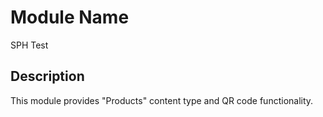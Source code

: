 # Module Name
SPH Test
## Description
This module provides "Products" content type and QR code functionality.

